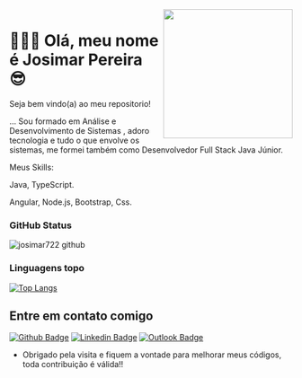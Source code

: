 <img align='right' src="https://media.giphy.com/media/xT9IgzoKnwFNmISR8I/giphy.gif" width="230">

# 👨🏽‍💻 Olá, meu nome é Josimar Pereira 😎

Seja bem vindo(a) ao meu repositorio!
 
 
… Sou formado em Análise e Desenvolvimento de Sistemas , adoro tecnologia e tudo o que envolve os sistemas, me formei também como Desenvolvedor Full Stack Java Júnior. 

Meus Skills:

Java,
TypeScript.

Angular,
Node.js,
Bootstrap,
Css.



### GitHub Status

![josimar722 github](https://github-readme-stats.vercel.app/api?username=josimar722&show_icons=true&hide_border=true)

### Linguagens topo
[![Top Langs](https://github-readme-stats.vercel.app/api/top-langs/?username=josimar722)](https://github.com/josimar722github-readme-stats)

 
 
## Entre em contato comigo 
[![Github Badge](https://img.shields.io/badge/-Github-000?style=flat-square&logo=Github&logoColor=white&link=link_do_seu_perfil_no_github)](https://github.com/Josimar722)
[![Linkedin Badge](https://img.shields.io/badge/-LinkedIn-blue?style=flat-square&logo=Linkedin&logoColor=white&link=link_do_seu_perfil_no_linkedin)](https://linkedin.com/in/josimar-pereira-a27511170)
[![Outlook Badge](https://img.shields.io/badge/-Outlook-blue?style=flat-square&logo=Gmail&logoColor=white&link=mailto:seu_email)](mailto:josimarpsantos14@hotmail.com)

- Obrigado pela visita e fiquem a vontade para melhorar meus códigos, toda contribuição é válida!! 

